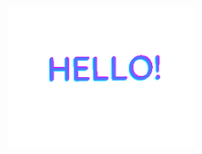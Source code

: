 <div id="header" align="center">
    <img src="https://github.com/Sxzar/Sxzar/blob/main/assets/hello.gif?raw=true" />
</div>
